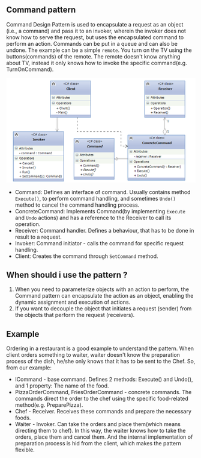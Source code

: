 ## Command pattern
Command Design Pattern is used to encapsulate a request as an object (i.e., a command) and pass it to an
invoker, wherein the invoker does not know how to serve the request, but uses the encapsulated command to
perform an action. Commands can be put in a queue and can also be undone. The example can be a simple `remote`.
You turn on the TV using the buttons(commands) of the remote. The remote doesn't know anything about TV, instead
it only knows how to invoke the specific command(e.g. TurnOnCommand). 

![img.png](assets/img.png)

* Command: Defines an interface of command. Usually contains method `Execute()`, to perform command handling,
and sometimes `Undo()` method to cancel the command handling process.
* ConcreteCommand: Implements Command(by implementing `Execute` and `Undo` actions) and has a reference to 
the Receiver to call its operation.
* Receiver: Command handler. Defines a behaviour, that has to be done in result to a request.
* Invoker: Command initiator - calls the command for specific request handling.
* Client: Creates the command through `SetCommand` method.

## When should i use the pattern ?
1. When you need to parameterize objects with an action to perform, the Command pattern can encapsulate the action as an object, enabling the dynamic assignment and execution of actions.
2. If you want to decouple the object that initiates a request (sender) from the objects that perform the request (receivers).

## Example
Ordering in a restaurant is a good example to understand the pattern. When client orders something to waiter,
waiter doesn't know the preparation process of the dish, he/she only knows that it has to be sent to the Chef.
So, from our example:
* ICommand - base command. Defines 2 methods: Execute() and Undo(), and 1 property: The name of the food.
* PizzaOrderCommand, FriesOrderCommand - concrete commands. The commands direct the order to the chef using
the specific food-related method(e.g. PreparePizza).
* Chef - Receiver. Receives these commands and prepare the necessary foods.
* Waiter - Invoker. Can take the orders and place them(which means directing them to chef). In this way,
the waiter knows how to take the orders, place them and cancel them. And the internal implementation of 
preparation process is hid from the client, which makes the pattern flexible.